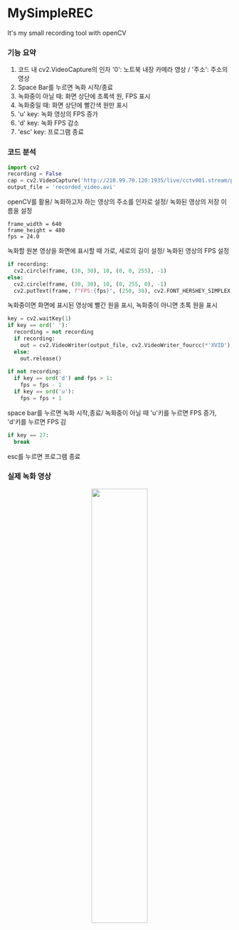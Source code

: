 # MySimpleREC
It's my small recording tool with openCV

### 기능 요약
1. 코드 내 cv2.VideoCapture의 인자
  '0': 노트북 내장 카메라 영상
  / '주소': 주소의 영상
2. Space Bar를 누르면 녹화 시작/종료
3. 녹화중이 아닐 때: 화면 상단에 초록색 원, FPS 표시
4. 녹화중일 때: 화면 상단에 빨간색 원만 표시
5. 'u' key: 녹화 영상의 FPS 증가
6. 'd' key: 녹화 FPS 감소
7. 'esc' key: 프로그램 종료

### 코드 분석
```python
import cv2
recording = False
cap = cv2.VideoCapture('http://210.99.70.120:1935/live/cctv001.stream/playlist.m3u8')
output_file = 'recorded_video.avi'
```
openCV를 활용/ 녹화하고자 하는 영상의 주소를 인자로 설정/ 녹화된 영상의 저장 이름을 설정

```pyhton
frame_width = 640
frame_height = 480
fps = 24.0
```
녹화할 원본 영상을 화면에 표시할 때 가로, 세로의 길이 설정/ 녹화된 영상의 FPS 설정

```python
if recording:
  cv2.circle(frame, (30, 30), 10, (0, 0, 255), -1)
else:
  cv2.circle(frame, (30, 30), 10, (0, 255, 0), -1)
  cv2.putText(frame, f"FPS:{fps}", (250, 30), cv2.FONT_HERSHEY_SIMPLEX, 1, (255, 255, 255), 2, cv2.LINE_AA)
```
녹화중이면 화면에 표시된 영상에 빨간 원을 표시, 녹화중이 아니면 초록 원을 표시

```python
key = cv2.waitKey(1)
if key == ord(' '):
  recording = not recording
  if recording:
    out = cv2.VideoWriter(output_file, cv2.VideoWriter_fourcc(*'XVID'), fps, (frame_width, frame_height))
  else:
    out.release()
                
if not recording:
  if key == ord('d') and fps > 1:
    fps = fps - 1
  if key == ord('u'):
    fps = fps + 1
```
space bar를 누르면 녹화 시작,종료/ 녹화중이 아닐 때 'u'키를 누르면 FPS 증가, 'd'키를 누르면 FPS 감

```python
if key == 27:
  break
```
esc를 누르면 프로그램 종료

### 실제 녹화 영상
<p align="center" width="100%">
  <img src="https://github.com/b0v0d/MySimpleREC/img/fps_45.gif" width="50%">
</p>

